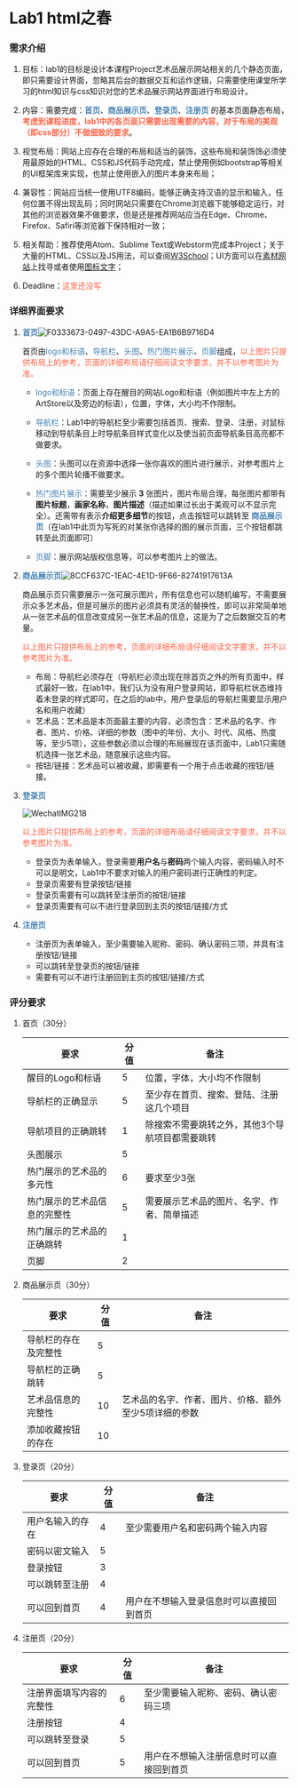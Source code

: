 # Lab1 html之春

### 需求介绍

1. 目标：lab1的目标是设计本课程Project艺术品展示网站相关的几个静态页面，即只需要设计界面，忽略其后台的数据交互和运作逻辑，只需要使用课堂所学习的html知识与css知识对您的艺术品展示网站界面进行布局设计。

2. 内容：需要完成：**<font color=#4682B4>首页</font>**、**<font color=#4682B4>商品展示页</font>**、**<font color=#4682B4>登录页</font>**、**<font color=#4682B4>注册页</font>** 的基本页面静态布局，<font color=#FF6347>**考虑到课程进度，lab1中的各页面只需要出现需要的内容，对于布局的美观（即css部分）不做细致的要求**</font>。

3. 视觉布局：网站上应存在合理的布局和适当的装饰，这些布局和装饰饰必须使用最原始的HTML、CSS和JS代码手动完成，禁止使用例如bootstrap等相关的UI框架库来实现，也禁止使用嵌入的图片本身来布局；

4. 兼容性：网站应当统一使用UTF8编码，能够正确支持汉语的显示和输入，任何位置不得出现乱码；同时网站只需要在Chrome浏览器下能够稳定运行，对其他的浏览器效果不做要求，但是还是推荐网站应当在Edge、Chrome、Firefox、Safiri等浏览器下保持相对一致；

5. 相关帮助：推荐使用Atom、Sublime Text或Webstorm完成本Project；关于大量的HTML、CSS以及JS用法，可以查阅[W3School](https://www.w3school.com.cn/)；UI方面可以在[素材网站](https://findicons.com/)上找寻或者使用[图标文字](http://fontawesome.dashgame.com/)；

6. Deadline：<font color=#FF6347>这里还没写</font>

### 详细界面要求

1. **<font color=#4682B4>首页</font>**![F0333673-0497-43DC-A9A5-EA1B6B9716D4](/Users/shiruixin/Fudan/Grade4.2/web-TA/fdu-1819ss-web-lab/lab1/F0333673-0497-43DC-A9A5-EA1B6B9716D4.png)

   首页由<font color=#4682B4>logo和标语</font>、<font color=#4682B4>导航栏</font>、<font color=#4682B4>头图</font>、<font color=#4682B4>热门图片展示</font>、<font color=#4682B4>页脚</font>组成，<font color=#FF6347>以上图片只提供布局上的参考，页面的详细布局请仔细阅读文字要求，并不以参考图片为准。</font>

   * <font color=#4682B4>logo和标语</font>：页面上存在醒目的网站Logo和标语（例如图片中左上方的ArtStore以及旁边的标语），位置，字体，大小均不作限制。

   * <font color=#4682B4>导航栏</font>：Lab1中的导航栏至少需要包括首页、搜索、登录、注册，对鼠标移动到导航条目上时导航条目样式变化以及使当前页面导航条目高亮都不做要求。
   * <font color=#4682B4>头图</font>：头图可以在资源中选择一张你喜欢的图片进行展示，对参考图片上的多个图片轮播不做要求。
   * <font color=#4682B4>热门图片展示</font>：需要至少展示 **3** 张图片，图片布局合理，每张图片都带有**图片标题**，**画家名称**，**图片描述**（描述如果过长出于美观可以不显示完全）。还需带有表示**介绍更多细节**的按钮，点击按钮可以跳转至 **<font color=#4682B4>商品展示页</font>**（在lab1中此页为写死的对某张你选择的图的展示页面，三个按钮都跳转至此页面即可）
   * <font color=#4682B4>页脚</font>：展示网站版权信息等，可以参考图片上的做法。

2. **<font color=#4682B4>商品展示页</font>**![8CCF637C-1EAC-4E1D-9F66-82741917613A](/Users/shiruixin/Fudan/Grade4.2/web-TA/fdu-1819ss-web-lab/lab1/8CCF637C-1EAC-4E1D-9F66-82741917613A.png)

   商品展示页只需要展示一张可展示图片，所有信息也可以随机编写，不需要展示众多艺术品，但是可展示的图片必须具有灵活的替换性，即可以非常简单地从一张艺术品的信息改变成另一张艺术品的信息，这是为了之后数据交互的考量。

   <font color=#FF6347>以上图片只提供布局上的参考，页面的详细布局请仔细阅读文字要求，并不以参考图片为准。</font>

   * 布局：导航栏必须存在（导航栏必须出现在除首页之外的所有页面中，样式最好一致，在lab1中，我们认为没有用户登录网站，即导航栏状态维持着未登录的样式即可，在之后的lab中，用户登录后的导航栏需要显示用户名和用户收藏）
   * 艺术品：艺术品是本页面最主要的内容，必须包含：艺术品的名字、作者、图片、价格、详细的参数（图中的年份、大小、时代、风格、热度等，至少5项），这些参数必须以合理的布局展现在该页面中，Lab1只需随机选择一张艺术品，随意展示这些内容。
   * 按钮/链接：艺术品可以被收藏，即需要有一个用于点击收藏的按钮/链接。

3. **<font color=#4682B4>登录页</font>**

   

   ![WechatIMG218](/Users/shiruixin/Fudan/Grade4.2/web-TA/fdu-1819ss-web-lab/lab1/WechatIMG218.jpeg)

   <font color=#FF6347>以上图片只提供布局上的参考，页面的详细布局请仔细阅读文字要求，并不以参考图片为准。</font>

   * 登录页为表单输入，登录需要**用户名**与**密码**两个输入内容，密码输入时不可以是明文，Lab1中不要求对输入的用户密码进行正确性的判定。
   * 登录页需要有登录按钮/链接
   * 登录页需要有可以跳转至注册页的按钮/链接
   * 登录页需要有可以不进行登录回到主页的按钮/链接/方式

4. **<font color=#4682B4>注册页</font>**

   * 注册页为表单输入，至少需要输入昵称、密码、确认密码三项，并具有注册按钮/链接
   * 可以跳转至登录页的按钮/链接
   * 需要有可以不进行注册回到主页的按钮/链接/方式



### 评分要求

1. 首页（30分）

   | 要求                         | 分值 | 备注                                            |
   | ---------------------------- | ---- | ----------------------------------------------- |
   | 醒目的Logo和标语             | 5    | 位置，字体，大小均不作限制                      |
   | 导航栏的正确显示             | 5    | 至少存在首页、搜索、登陆、注册这几个项目        |
   | 导航项目的正确跳转           | 1    | 除搜索不需要跳转之外，其他3个导航项目都需要跳转 |
   | 头图展示                     | 5    |                                                 |
   | 热门展示的艺术品的多元性     | 6    | 要求至少3张                                     |
   | 热门展示的艺术品信息的完整性 | 5    | 需要展示艺术品的图片、名字、作者、简单描述      |
   | 热门展示的艺术品的正确跳转   | 1    |                                                 |
   | 页脚                         | 2    |                                                 |

2. 商品展示页（30分）

   | 要求                 | 分值 | 备注                                                  |
   | -------------------- | ---- | ----------------------------------------------------- |
   | 导航栏的存在及完整性 | 5    |                                                       |
   | 导航栏的正确跳转     | 5    |                                                       |
   | 艺术品信息的完整性   | 10   | 艺术品的名字、作者、图片、价格、额外至少5项详细的参数 |
   | 添加收藏按钮的存在   | 10   |                                                       |

3. 登录页（20分）

   | 要求             | 分值 | 备注                                     |
   | ---------------- | ---- | ---------------------------------------- |
   | 用户名输入的存在 | 4    | 至少需要用户名和密码两个输入内容         |
   | 密码以密文输入   | 5    |                                          |
   | 登录按钮         | 3    |                                          |
   | 可以跳转至注册   | 4    |                                          |
   | 可以回到首页     | 4    | 用户在不想输入登录信息时可以直接回到首页 |

4. 注册页（20分）

   | 要求                     | 分值 | 备注                                     |
   | ------------------------ | ---- | ---------------------------------------- |
   | 注册界面填写内容的完整性 | 6    | 至少需要输入昵称、密码、确认密码三项     |
   | 注册按钮                 | 4    |                                          |
   | 可以跳转至登录           | 5    |                                          |
   | 可以回到首页             | 5    | 用户在不想输入注册信息时可以直接回到首页 |

   

